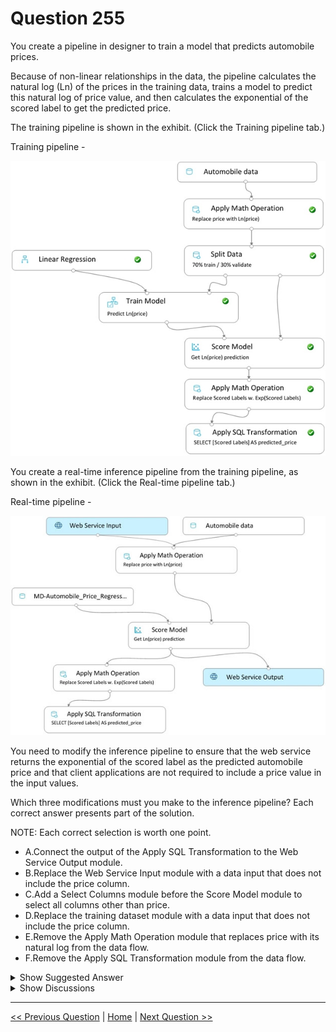 # Question 255

You create a pipeline in designer to train a model that predicts automobile prices.

Because of non-linear relationships in the data, the pipeline calculates the natural log (Ln) of the prices in the training data, trains a model to predict this natural log of price value, and then calculates the exponential of the scored label to get the predicted price.

The training pipeline is shown in the exhibit. (Click the Training pipeline tab.)

Training pipeline -

![Question Image](images/q255_q_0026700001.png)

You create a real-time inference pipeline from the training pipeline, as shown in the exhibit. (Click the Real-time pipeline tab.)

Real-time pipeline -

![Question Image](images/q255_q_0026800001.jpg)

You need to modify the inference pipeline to ensure that the web service returns the exponential of the scored label as the predicted automobile price and that client applications are not required to include a price value in the input values.

Which three modifications must you make to the inference pipeline? Each correct answer presents part of the solution.

NOTE: Each correct selection is worth one point.

* A.Connect the output of the Apply SQL Transformation to the Web Service Output module.
* B.Replace the Web Service Input module with a data input that does not include the price column.
* C.Add a Select Columns module before the Score Model module to select all columns other than price.
* D.Replace the training dataset module with a data input that does not include the price column.
* E.Remove the Apply Math Operation module that replaces price with its natural log from the data flow.
* F.Remove the Apply SQL Transformation module from the data flow.

<details>
  <summary>Show Suggested Answer</summary>

  <strong>ACE</strong><br>

</details>

<details>
  <summary>Show Discussions</summary>

<blockquote><p><strong>scipio</strong> <code>(Tue 16 Nov 2021 23:41)</code> - <em>Upvotes: 18</em></p><p>In contrast to other comments I think the answer ACE is correct. How you can achieve D in a pipeline? Either you change the dataset (you need to create a new one removing one column from the original training dataset), or you use C.
In other words to achieve D you need to do C!</p></blockquote>
<blockquote><p><strong>TEO96B</strong> <code>(Wed 15 Jun 2022 16:34)</code> - <em>Upvotes: 2</em></p><p>I almost agree with you, but choosing C how can I apply A hence accept the &quot;apply sql trasformation&quot; output? I mean, we should remove both &quot;apply math operation&quot; modules and then accept the sql output... I think that the answer is still incorrect, or am I missing anything?</p></blockquote>
<blockquote><p><strong>ACSC</strong> <code>(Sat 09 Oct 2021 07:53)</code> - <em>Upvotes: 7</em></p><p>A, D, E: connect the output after the last operation, you have to discard the the price column and because of this you don&#x27;t need to replace price anymore.</p></blockquote>
<blockquote><p><strong>PI_Team</strong> <code>(Wed 05 Jun 2024 14:49)</code> - <em>Upvotes: 2</em></p><p>A. Connect the output of the Apply SQL Transformation to the Web Service Output module: This ensures that the transformed scores (actual predicted prices) are returned.

B. Replace the Web Service Input module with a data input that does not include the price column: To prevent the need for price as an input.

C. Add a Select Columns module before the Score Model module to select all columns other than price: To ensure the model uses only the necessary input features, excluding the price.</p></blockquote>
<blockquote><p><strong>vv_bb</strong> <code>(Wed 15 May 2024 20:47)</code> - <em>Upvotes: 1</em></p><p>The correct answer is ADE

Check this page, section &quot;Create and run an inference pipeline&quot;

https://microsoftlearning.github.io/AI-900-AIFundamentals/instructions/02a-create-regression-model.html</p></blockquote>
<blockquote><p><strong>eloyinaay</strong> <code>(Wed 06 Sep 2023 14:28)</code> - <em>Upvotes: 2</em></p><p>on 2023/03/6 exam!</p></blockquote>
<blockquote><p><strong>Gferreira</strong> <code>(Thu 13 Jul 2023 21:03)</code> - <em>Upvotes: 1</em></p><p>Sorry, ABE</p></blockquote>
<blockquote><p><strong>Gferreira</strong> <code>(Thu 13 Jul 2023 21:00)</code> - <em>Upvotes: 1</em></p><p>ABF . Analyze</p></blockquote>
<blockquote><p><strong>michaelmorar</strong> <code>(Sun 02 Jul 2023 20:01)</code> - <em>Upvotes: 3</em></p><p>D refers to training data which doesn&#x27;t apply in inference pipelines</p></blockquote>
<blockquote><p><strong>DaniloMagone</strong> <code>(Sat 26 Oct 2024 12:46)</code> - <em>Upvotes: 1</em></p><p>This is the exact reason that D is correct. Training data is in the Pipeline and it should not be there.</p></blockquote>
<blockquote><p><strong>amokrane_mancer</strong> <code>(Thu 20 Apr 2023 13:12)</code> - <em>Upvotes: 2</em></p><p>ACE is correct</p></blockquote>
<blockquote><p><strong>therealola</strong> <code>(Sun 18 Dec 2022 02:45)</code> - <em>Upvotes: 2</em></p><p>On exam 18-06-22</p></blockquote>
<blockquote><p><strong>racnaoamo</strong> <code>(Sat 19 Nov 2022 08:59)</code> - <em>Upvotes: 1</em></p><p>on exam 18-5-22</p></blockquote>
<blockquote><p><strong>majma</strong> <code>(Tue 25 Oct 2022 10:33)</code> - <em>Upvotes: 1</em></p><p>I think scipio is right</p></blockquote>
<blockquote><p><strong>synapse</strong> <code>(Mon 12 Sep 2022 00:14)</code> - <em>Upvotes: 1</em></p><p>ACD Looks good.</p></blockquote>
<blockquote><p><strong>TheCyanideLancer</strong> <code>(Mon 25 Jul 2022 03:20)</code> - <em>Upvotes: 2</em></p><p>As per this answer must be ACD
https://docs.microsoft.com/en-us/learn/modules/create-regression-model-azure-machine-learning-designer/inference-pipeline?ns-enrollment-type=LearningPath&amp;ns-enrollment-id=learn.wwl.create-no-code-predictive-models-with-azure-machine-learning</p></blockquote>
<blockquote><p><strong>ferdcoz</strong> <code>(Tue 17 Dec 2024 14:59)</code> - <em>Upvotes: 1</em></p><p>It doesnt make sense you&#x27;re (C) selectin all columns other than price but at the same time replacing for a dataset that does not include the price column (D)</p></blockquote>
<blockquote><p><strong>ranjsi01</strong> <code>(Fri 29 Jul 2022 16:40)</code> - <em>Upvotes: 1</em></p><p>Agree i just checked as well. ACD is correct</p></blockquote>
<blockquote><p><strong>dija123</strong> <code>(Tue 07 Jun 2022 16:29)</code> - <em>Upvotes: 3</em></p><p>I agree with ACE</p></blockquote>
<blockquote><p><strong>leo99</strong> <code>(Mon 06 Jun 2022 13:31)</code> - <em>Upvotes: 3</em></p><p>Answer is correct. Remember, we need to modify the real-time pipeline. A: connect the output of SQL transformation to the web service output to return the exponential of predicted label. The model was trained to predict the natural log of the prices. C &amp; E: since we are doing inferencing, we don&#x27;t need the target variable.</p></blockquote>
<blockquote><p><strong>tunaktunak</strong> <code>(Thu 26 May 2022 11:19)</code> - <em>Upvotes: 3</em></p><p>On exam 26/11/2021</p></blockquote>

</details>

---

[<< Previous Question](question_254.md) | [Home](/index.md) | [Next Question >>](question_256.md)
